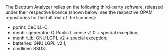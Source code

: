 The Electrum Analyzer relies on the following third-party software, released
under their respective licence (shown below; see the respective OPAM
repositories for the full text of the licences):
* pprint: CeCILL-C;
* menhir generator: Q Public License v1.0 + special exception;
* menhirLib: GNU LGPL v2 + special exception;
* batteries: GNU LGPL v2.1;
* cmdliner: BSD3.
